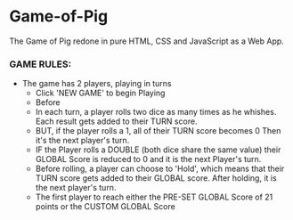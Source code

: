 # Game-of-Pig
The Game of Pig redone in pure HTML, CSS and JavaScript as a Web App.

### GAME RULES:
  * The game has 2 players, playing in turns
	* Click 'NEW GAME' to begin Playing
	* Before 
    * In each turn, a player rolls two dice as many times as he 
      whishes. Each result gets added to their TURN score.
    * BUT, if the player rolls a 1, all of their TURN score becomes 0 
      Then it's the next player's turn.
    * IF the Player rolls a DOUBLE (both dice share the same value) their GLOBAL 
      Score is reduced to 0 and it is the next Player's turn.
    * Before rolling, a player can choose to 'Hold', which means that their TURN 
      score gets added to their GLOBAL score. After holding, it is the next player's turn.
    * The first player to reach either the PRE-SET GLOBAL Score of 21 points or the CUSTOM
      GLOBAL Score  

